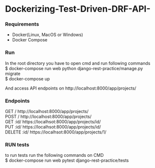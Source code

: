 # Dockerizing-Test-Driven-DRF-API-
### Requirements
* Docker(Linux, MacOS or Windows)
* Docker Compose
### Run
In the root directory you have to open cmd and run following commands <br/>
$ docker-compose run web python django-rest-practice/manage.py migrate <br/>
$ docker-compose up <br/>

And access API endpoints on http://localhost:8000/app/projects/

### Endpoints
GET /       http://localhost:8000/app/projects/ <br/>
POST /      http://localhost:8000/app/projects/ <br/>
GET :id/    https://localhsot:8000/app/projects/id/ <br/>
PUT :id/    https://localhsot:8000/app/projects/id/ <br/>
DELETE :id/ https://localhsot:8000/app/projects/1/ <br/>

### RUN tests
to run tests run the following commands on CMD <br/>
$ docker-compose run web pytest django-rest-practice/tests <br/>
